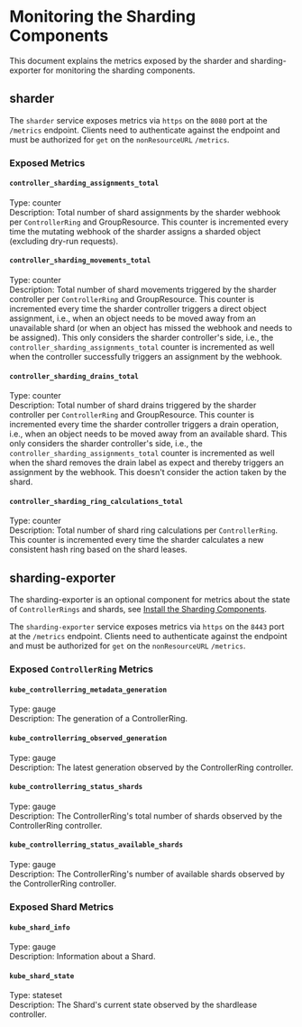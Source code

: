 # Monitoring the Sharding Components

This document explains the metrics exposed by the sharder and sharding-exporter for monitoring the sharding components.

## sharder

The `sharder` service exposes metrics via `https` on the `8080` port at the `/metrics` endpoint.
Clients need to authenticate against the endpoint and must be authorized for `get` on the `nonResourceURL` `/metrics`.

### Exposed Metrics

#### `controller_sharding_assignments_total`

Type: counter  
Description: Total number of shard assignments by the sharder webhook per `ControllerRing` and GroupResource.
This counter is incremented every time the mutating webhook of the sharder assigns a sharded object (excluding dry-run requests).

#### `controller_sharding_movements_total`

Type: counter  
Description: Total number of shard movements triggered by the sharder controller per `ControllerRing` and GroupResource.
This counter is incremented every time the sharder controller triggers a direct object assignment, i.e., when an object needs to be moved away from an unavailable shard (or when an object has missed the webhook and needs to be assigned).
This only considers the sharder controller's side, i.e., the `controller_sharding_assignments_total` counter is incremented as well when the controller successfully triggers an assignment by the webhook.

#### `controller_sharding_drains_total`

Type: counter  
Description: Total number of shard drains triggered by the sharder controller per `ControllerRing` and GroupResource.
This counter is incremented every time the sharder controller triggers a drain operation, i.e., when an object needs to be moved away from an available shard.
This only considers the sharder controller's side, i.e., the `controller_sharding_assignments_total` counter is incremented as well when the shard removes the drain label as expect and thereby triggers an assignment by the webhook.
This doesn't consider the action taken by the shard.

#### `controller_sharding_ring_calculations_total`

Type: counter  
Description: Total number of shard ring calculations per `ControllerRing`.
This counter is incremented every time the sharder calculates a new consistent hash ring based on the shard leases.

## sharding-exporter

The sharding-exporter is an optional component for metrics about the state of `ControllerRings` and shards, see [Install the Sharding Components](installation.md#monitoring-optional).

The `sharding-exporter` service exposes metrics via `https` on the `8443` port at the `/metrics` endpoint.
Clients need to authenticate against the endpoint and must be authorized for `get` on the `nonResourceURL` `/metrics`.

### Exposed `ControllerRing` Metrics

#### `kube_controllerring_metadata_generation`

Type: gauge  
Description: The generation of a ControllerRing.

#### `kube_controllerring_observed_generation`

Type: gauge  
Description: The latest generation observed by the ControllerRing controller.

#### `kube_controllerring_status_shards`

Type: gauge  
Description: The ControllerRing's total number of shards observed by the ControllerRing controller.

#### `kube_controllerring_status_available_shards`

Type: gauge  
Description: The ControllerRing's number of available shards observed by the ControllerRing controller.

### Exposed Shard Metrics

#### `kube_shard_info`

Type: gauge  
Description: Information about a Shard.

#### `kube_shard_state`

Type: stateset  
Description: The Shard's current state observed by the shardlease controller.
